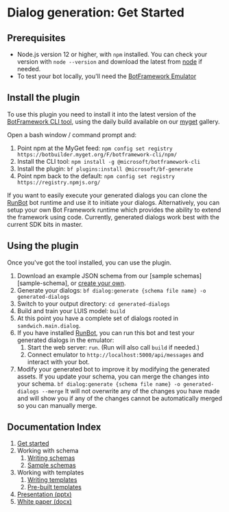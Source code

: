 # Dialog generation: Get Started

## Prerequisites

- Node.js version 12 or higher, with `npm` installed.
  You can check your version with `node --version` and download the latest from [node](https://nodejs.org/en/download/) if needed.
- To test your bot locally, you'll need the [BotFramework Emulator][emulator]

## Install the plugin

To use this plugin you need to install it into the latest version of the [BotFramework CLI tool][bf], using the daily build available on our [myget][myget] gallery.

Open a bash window / command prompt and:

1. Point npm at the MyGet feed: `npm config set registry https://botbuilder.myget.org/F/botframework-cli/npm/`
2. Install the CLI tool: `npm install -g @microsoft/botframework-cli`
3. Install the plugin: `bf plugins:install @microsoft/bf-generate`
4. Point npm back to the default: `npm config set registry https://registry.npmjs.org/`

If you want to easily execute your generated dialogs you can clone the [RunBot][runbot] bot runtime and use it to initiate your dialogs.
Alternatively, you can setup your own Bot Framework runtime which provides the ability to extend the framework using code.  Currently, generated dialogs work best with the current SDK bits in master.

## Using the plugin

Once you've got the tool installed, you can use the plugin.

1. Download an example JSON schema from our [sample schemas][sample-schema], or [create your own][schema].
2. Generate your dialogs: `bf dialog:generate {schema file name} -o generated-dialogs`
3. Switch to your output directory: `cd generated-dialogs`
4. Build and train your LUIS model: `build`
5. At this point you have a complete set of dialogs rooted in `sandwich.main.dialog`.
6. If you have installed [RunBot][runbot], you can run this bot and test your generated dialogs in the emulator:
   1. Start the web server: `run`.  (Run will also call `build` if needed.)
   2. Connect emulator to `http://localhost:5000/api/messages` and interact with your bot.
7. Modify your generated bot to improve it by modifying the generated assets.  If you update your schema, you can merge the changes into your schema.  `bf dialog:generate {schema file name} -o generated-dialogs --merge` It will not overwrite any of the changes you have made and will show you if any of the changes cannot be automatically merged so you can manually merge.


## Documentation Index

1. [Get started][start]
1. Working with schema
    1. [Writing schemas][schema]
    1. [Sample schemas][sample-schemas]
1. Working with templates
    1. [Writing templates][templates-overview]
    1. [Pre-built templates][templates]
1. [Presentation (pptx)](2020%20Feb%20MVP%20Generated%20Dialogs.pptx)
1. [White paper (docx)](Generating%20Dialogs%20from%20Schema,%20APIs%20and%20Databases.docx)

[schema]:bot-schema.md
[templates]:../generator/templates
[templates-overview]:templates.md
[start]:get-started.md
[sample-schemas]:example-schemas
[bf]:https://github.com/microsoft/botframework-cli
[myget]:https://botbuilder.myget.org/gallery
[emulator]:https://github.com/Microsoft/BotFramework-Emulator
[runbot]:../runbot/readme.md
